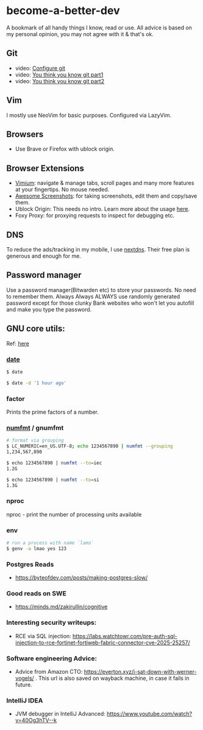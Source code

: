 # become-a-better-dev
A bookmark of all handy things I know, read or use.
All advice is based on my personal opinion, you may not agree with it & that's ok.

## Git

- video: [Configure git](https://www.youtube.com/watch?v=G3NJzFX6XhY)
- video: [You think you know git part1](https://www.youtube.com/watch?v=aolI_Rz0ZqY)
- video: [You think you know git part2](https://www.youtube.com/watch?v=Md44rcw13k4)

## Vim

I mostly use NeoVim for basic purposes. Configured via LazyVim.

## Browsers
- Use Brave or Firefox with ublock origin.

## Browser Extensions
- [Vimium](https://vimium.github.io/): navigate & manage tabs, scroll pages and many more features at your fingertips. No mouse needed.
- [Awesome Screenshots](https://www.awesomescreenshot.com/): for taking screenshots, edit them and copy/save them.
- Ublock Origin: This needs no intro. Learn more about the usage [here](https://www.youtube.com/watch?v=2lisQQmWQkY).
- Foxy Proxy: for proxying requests to inspect for debugging etc.

## DNS
To reduce the ads/tracking in my mobile, I use [nextdns](https://nextdns.io/). Their free plan is generous and enough for me.

## Password manager
Use a password manager(Bitwarden etc) to store your passwords. No need to remember them.
Always Always ALWAYS use randomly generated password except for those clunky
Bank websites who won't let you autofill and make you type the password.

## GNU core utils:
Ref: [here](https://www.youtube.com/watch?v=lyd6Lxy1IuE)
### [date](https://www.gnu.org/software/coreutils/manual/html_node/Examples-of-date.html)
```sh
$ date

$ date -d '1 hour ago'
```

### factor
Prints the prime factors of a number.

### [numfmt](https://www.gnu.org/software/coreutils/manual/html_node/numfmt-invocation.html) / gnumfmt
```sh
# format via grouping
$ LC_NUMERIC=en_US.UTF-8; echo 1234567890 | numfmt --grouping
1,234,567,890

$ echo 1234567890 | numfmt --to=iec
1.2G

$ echo 1234567890 | numfmt --to=si
1.3G
```

### nproc
nproc - print the number of processing units available

### env
```sh
# run a process with name `lamo`
$ genv -a lmao yes 123
```

### Postgres Reads

- https://byteofdev.com/posts/making-postgres-slow/

### Good reads on SWE

- https://minds.md/zakirullin/cognitive

### Interesting security writeups:

- RCE via SQL injection: https://labs.watchtowr.com/pre-auth-sql-injection-to-rce-fortinet-fortiweb-fabric-connector-cve-2025-25257/

### Software engineering Advice:

-  Advice from Amazon CTO: https://everton.xyz/i-sat-down-with-werner-vogels/ . This url is also saved on wayback machine, in case it fails in future.

### IntelliJ IDEA

- JVM debugger in IntelliJ Advanced: https://www.youtube.com/watch?v=40Og3hTV--k

